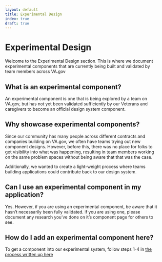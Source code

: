 ```yaml
---
layout: default
title: Experimental Design
index: true
draft: true
---
```


# Experimental Design

<div class="va-introtext">
Welcome to the Experimental Design section. This is where we document experimental components that are currently being built and validated by team members across VA.gov</div>

## What is an experimental component?
An experimental component is one that is being explored by a team on VA.gov, but has not yet been validated sufficiently by our Veterans and caregivers to become an official design system component.

## Why showcase experimental components?
Since our community has many people across different contracts and companies building on VA.gov, we often have teams trying out new component designs. However, before this, there was no place for folks to get visibility into what was happening, resulting in team members working on the same problem spaces without being aware that that was the case.

Additionally, we wanted to create a light-weight process where teams building applications could contribute back to our design system.

## Can I use an experimental component in my application?
Yes. However, if you are using an experimental component, be aware that it hasn’t necessarily been fully validated. If you are using one, please document any research you’ve done on it’s component page for others to see.

## How do I add an experimental component here?
To get a component into our experimental system, follow steps 1-4 in [the process written up here](https://design.va.gov/documentation/contributing-to-the-design-system)
